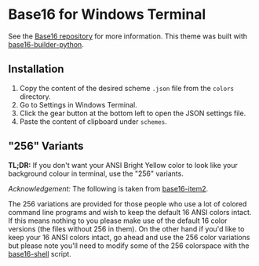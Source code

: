 # Base16 for Windows Terminal

See the [Base16 repository](https://github.com/chriskempson/base16) for more information.
This theme was built with [base16-builder-python](https://github.com/InspectorMustache/base16-builder-python).

## Installation

1. Copy the content of the desired scheme `.json` file from the `colors` directory.
2. Go to Settings in Windows Terminal.
3. Click the gear button at the bottom left to open the JSON settings file.
4. Paste the content of clipboard under `schemes`.

## "256" Variants

**TL;DR:** If you don't want your ANSI Bright Yellow color to look like your background colour in terminal, use the "256" variants.

*Acknowledgement:* The following is taken from [base16-item2](https://github.com/tinted-theming/base16-iterm2).

The 256 variations are provided for those people who use a lot of
colored command line programs and wish to keep the default 16 ANSI
colors intact. If this means nothing to you please make use of the
default 16 color versions (the files without 256 in them). On the other
hand if you'd like to keep your 16 ANSI colors intact, go ahead and use
the 256 color variations but please note you'll need to modify some of
the 256 colorspace with the [base16-shell](https://github.com/tinted-theming/base16-shell) script.

